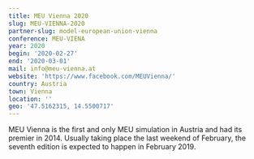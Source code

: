 ```yaml
---
title: MEU Vienna 2020
slug: MEU-VIENNA-2020
partner-slug: model-european-union-vienna
conference: MEU-VIENA
year: 2020
begin: '2020-02-27'
end: '2020-03-01'
mail: info@meu-vienna.at
website: 'https://www.facebook.com/MEUVienna/'
country: Austria
town: Vienna
location: ''
geo: '47.5162315, 14.5500717'
---
```

MEU Vienna is the first and only MEU simulation in Austria and had its premier in 2014. Usually taking place the last weekend of February, the seventh edition is expected to happen in February 2019.
